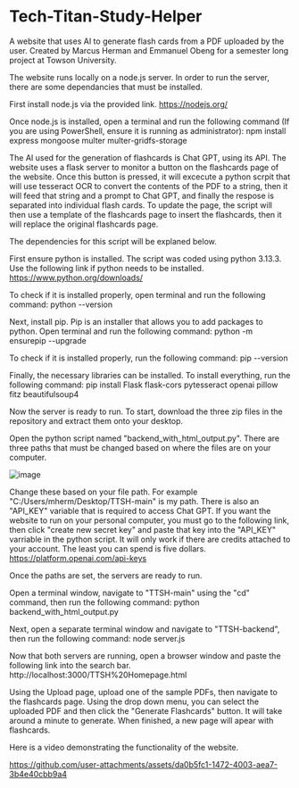 # Tech-Titan-Study-Helper
A website that uses AI to generate flash cards from a PDF uploaded by the user. Created by Marcus Herman and Emmanuel Obeng for a semester long project at Towson University.

The website runs locally on a node.js server. In order to run the server, there are some dependancies that must be installed.

First install node.js via the provided link.
https://nodejs.org/

Once node.js is installed, open a terminal and run the following command (If you are using PowerShell, ensure it is running as administrator):
npm install express mongoose multer multer-gridfs-storage

The AI used for the generation of flashcards is Chat GPT, using its API. The website uses a flask server to monitor a button on the flashcards page of the website. Once this button is pressed, it will excecute a python scrpit that will use tesseract OCR to convert the contents of the PDF to a string, then it will feed that string and a prompt to Chat GPT, and finally the respose is separated into individual flash cards. To update the page, the script will then use a template of the flashcards page to insert the flashcards, then it will replace the original flashcards page.

The dependencies for this script will be explaned below.

First ensure python is installed. The script was coded using python 3.13.3. Use the following link if python needs to be installed.
https://www.python.org/downloads/

To check if it is installed properly, open terminal and run the following command:
python --version

Next, install pip. Pip is an installer that allows you to add packages to python. Open terminal and run the following command:
python -m ensurepip --upgrade

To check if it is installed properly, run the following command:
pip --version

Finally, the necessary libraries can be installed. To install everything, run the following command:
pip install Flask flask-cors pytesseract openai pillow fitz beautifulsoup4

Now the server is ready to run. To start, download the three zip files in the repository and extract them onto your desktop.

Open the python script named "backend_with_html_output.py". There are three paths that must be changed based on where the files are on your computer.

![image](https://github.com/user-attachments/assets/0a98d94a-6a70-407f-9cd8-763aa1812ba7)

Change these based on your file path. For example "C:/Users/mherm/Desktop/TTSH-main" is my path. There is also an "API_KEY" variable that is required to access Chat GPT. If you want the website to run on your personal computer, you must go to the following link, then click "create new secret key" and paste that key into the "API_KEY" varriable in the python script. It will only work if there are credits attached to your account. The least you can spend is five dollars.
https://platform.openai.com/api-keys

Once the paths are set, the servers are ready to run.

Open a terminal window, navigate to "TTSH-main" using the "cd" command, then run the following command:
python backend_with_html_output.py

Next, open a separate terminal window and navigate to "TTSH-backend", then run the following command:
node server.js

Now that both servers are running, open a browser window and paste the following link into the search bar.
http://localhost:3000/TTSH%20Homepage.html

Using the Upload page, upload one of the sample PDFs, then navigate to the flashcards page. Using the drop down menu, you can select the uploaded PDF and then click the "Generate Flashcards" button. It will take around a minute to generate. When finished, a new page will apear with flashcards.

Here is a video demonstrating the functionality of the website.

https://github.com/user-attachments/assets/da0b5fc1-1472-4003-aea7-3b4e40cbb9a4
